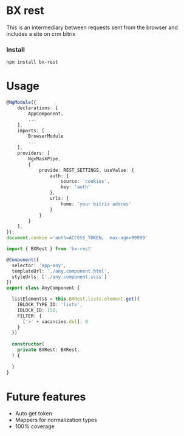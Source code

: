 # BX rest

This is an intermediary between requests sent from the browser and includes a site on crm bitrix

### Install

```shell
npm install bx-rest
```
# Usage
```typescript
@NgModule({
    declarations: [
        AppComponent,
        ...
    ],
    imports: [
        BrowserModule
        ...
    ],
    providers: [
        NgxMaskPipe,
        {
            provide: REST_SETTINGS, useValue: {
                auth: {
                    source: 'cookies',
                    key: 'auth'
                },
                urls: {
                    home: 'your bitrix addres'
                }
            }
        }
    ],
});
document.cookie ='auth=ACCESS_TOKEN;  max-age=99999'
```
```typescript
import { BXRest } from 'bx-rest'

@Component({
  selector: 'app-any',
  templateUrl: './any.component.html',
  styleUrls: ['./any.component.scss']
})
export class AnyComponent {

  listElements$ = this.BXRest.lists.element.get({
    IBLOCK_TYPE_ID: 'lists',
    IBLOCK_ID: 150,
    FILTER: {
      ['>' + vacancies.del]: 0
    }
  })
    
  constructor(
    private BXRest: BXRest,
  ) {
      
  }
}
```

# Future features
- Auto get token
- Mappers for normalization types
- 100% coverage

